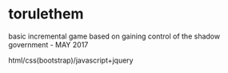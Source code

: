 # torulethem

basic incremental game based on gaining control of the shadow government  - MAY 2017

html/css(bootstrap)/javascript+jquery
